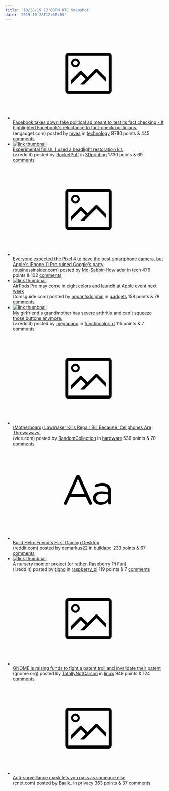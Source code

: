 ```yaml
---
title: '10/28/19 12:00PM UTC Snapshot'
date: '2019-10-28T12:00:03'
---
```

<ul>
<li><a href='https://www.engadget.com/2019/10/27/facebook-takes-down-fake-lindsey-graham-ad/'><svg version='1.1' viewBox='-34 -14 104 64' preserveAspectRatio='xMidYMid meet' xmlns='http://www.w3.org/2000/svg' xmlns:xlink='http://www.w3.org/1999/xlink'>
    <title>link thumbnail</title>
    <path d='M32,4H4A2,2,0,0,0,2,6V30a2,2,0,0,0,2,2H32a2,2,0,0,0,2-2V6A2,2,0,0,0,32,4ZM4,30V6H32V30Z'></path>
    <path d='M8.92,14a3,3,0,1,0-3-3A3,3,0,0,0,8.92,14Zm0-4.6A1.6,1.6,0,1,1,7.33,11,1.6,1.6,0,0,1,8.92,9.41Z'></path>
    <path d='M22.78,15.37l-5.4,5.4-4-4a1,1,0,0,0-1.41,0L5.92,22.9v2.83l6.79-6.79L16,22.18l-3.75,3.75H15l8.45-8.45L30,24V21.18l-5.81-5.81A1,1,0,0,0,22.78,15.37Z'></path>
</svg></a><div><div class='linkTitle'><a href='https://www.engadget.com/2019/10/27/facebook-takes-down-fake-lindsey-graham-ad/'>Facebook takes down fake political ad meant to test its fact checking - It highlighted Facebook's reluctance to fact-check politicians.</a></div>(engadget.com) posted by <a href='https://www.reddit.com/user/mvea'>mvea</a> in <a href='https://www.reddit.com/r/technology'>technology</a> 8780 points & 445 <a href='https://www.reddit.com/r/technology/comments/do1amd/facebook_takes_down_fake_political_ad_meant_to/'>comments</a></div></li>

<li><a href='https://v.redd.it/cat7dusmq6v31'><img src='https://b.thumbs.redditmedia.com/mt0Od2zI2jTiYBYGHf6y3JcsZPDeLHW0AkMF5gwYP8U.jpg' alt='link thumbnail'></a><div><div class='linkTitle'><a href='https://v.redd.it/cat7dusmq6v31'>Experimental finish. I used a headlight restoration kit.</a></div>(v.redd.it) posted by <a href='https://www.reddit.com/user/RocketPuff'>RocketPuff</a> in <a href='https://www.reddit.com/r/3Dprinting'>3Dprinting</a> 1730 points & 69 <a href='https://www.reddit.com/r/3Dprinting/comments/do29p0/experimental_finish_i_used_a_headlight/'>comments</a></div></li>

<li><a href='https://www.businessinsider.com/apple-iphone-11-vs-google-pixel-4-camera-shootout-result-2019-10?r=US&amp;IR=T'><svg version='1.1' viewBox='-34 -14 104 64' preserveAspectRatio='xMidYMid meet' xmlns='http://www.w3.org/2000/svg' xmlns:xlink='http://www.w3.org/1999/xlink'>
    <title>link thumbnail</title>
    <path d='M32,4H4A2,2,0,0,0,2,6V30a2,2,0,0,0,2,2H32a2,2,0,0,0,2-2V6A2,2,0,0,0,32,4ZM4,30V6H32V30Z'></path>
    <path d='M8.92,14a3,3,0,1,0-3-3A3,3,0,0,0,8.92,14Zm0-4.6A1.6,1.6,0,1,1,7.33,11,1.6,1.6,0,0,1,8.92,9.41Z'></path>
    <path d='M22.78,15.37l-5.4,5.4-4-4a1,1,0,0,0-1.41,0L5.92,22.9v2.83l6.79-6.79L16,22.18l-3.75,3.75H15l8.45-8.45L30,24V21.18l-5.81-5.81A1,1,0,0,0,22.78,15.37Z'></path>
</svg></a><div><div class='linkTitle'><a href='https://www.businessinsider.com/apple-iphone-11-vs-google-pixel-4-camera-shootout-result-2019-10?r=US&amp;IR=T'>Everyone expected the Pixel 4 to have the best smartphone camera, but Apple's iPhone 11 Pro ruined Google's party</a></div>(businessinsider.com) posted by <a href='https://www.reddit.com/user/Md-Sabbir-Howlader'>Md-Sabbir-Howlader</a> in <a href='https://www.reddit.com/r/tech'>tech</a> 476 points & 102 <a href='https://www.reddit.com/r/tech/comments/do4mkv/everyone_expected_the_pixel_4_to_have_the_best/'>comments</a></div></li>

<li><a href='https://www.tomsguide.com/news/airpods-pro-may-come-in-eight-colors-and-launch-at-apple-event-next-week'><img src='https://b.thumbs.redditmedia.com/kan7yQEE0aDGSB07bVsmEyDyifMhAvHZ7gQB6iNNtSE.jpg' alt='link thumbnail'></a><div><div class='linkTitle'><a href='https://www.tomsguide.com/news/airpods-pro-may-come-in-eight-colors-and-launch-at-apple-event-next-week'>AirPods Pro may come in eight colors and launch at Apple event next week</a></div>(tomsguide.com) posted by <a href='https://www.reddit.com/user/nopantsdolphin'>nopantsdolphin</a> in <a href='https://www.reddit.com/r/gadgets'>gadgets</a> 158 points & 78 <a href='https://www.reddit.com/r/gadgets/comments/do7cgy/airpods_pro_may_come_in_eight_colors_and_launch/'>comments</a></div></li>

<li><a href='https://v.redd.it/y0343wr8n9v31'><img src='https://b.thumbs.redditmedia.com/JFEk8y6D93eT7jzpnCyxvpHlqBIIQxogzyKd6bdNv4Q.jpg' alt='link thumbnail'></a><div><div class='linkTitle'><a href='https://v.redd.it/y0343wr8n9v31'>My girlfriend's grandmother has severe arthritis and can't squeeze those buttons anymore.</a></div>(v.redd.it) posted by <a href='https://www.reddit.com/user/megapapo'>megapapo</a> in <a href='https://www.reddit.com/r/functionalprint'>functionalprint</a> 115 points & 7 <a href='https://www.reddit.com/r/functionalprint/comments/do7i56/my_girlfriends_grandmother_has_severe_arthritis/'>comments</a></div></li>

<li><a href='https://www.vice.com/en_us/article/43kp8j/lawmaker-kills-repair-bill-because-cellphones-are-throwaways'><svg version='1.1' viewBox='-34 -14 104 64' preserveAspectRatio='xMidYMid meet' xmlns='http://www.w3.org/2000/svg' xmlns:xlink='http://www.w3.org/1999/xlink'>
    <title>link thumbnail</title>
    <path d='M32,4H4A2,2,0,0,0,2,6V30a2,2,0,0,0,2,2H32a2,2,0,0,0,2-2V6A2,2,0,0,0,32,4ZM4,30V6H32V30Z'></path>
    <path d='M8.92,14a3,3,0,1,0-3-3A3,3,0,0,0,8.92,14Zm0-4.6A1.6,1.6,0,1,1,7.33,11,1.6,1.6,0,0,1,8.92,9.41Z'></path>
    <path d='M22.78,15.37l-5.4,5.4-4-4a1,1,0,0,0-1.41,0L5.92,22.9v2.83l6.79-6.79L16,22.18l-3.75,3.75H15l8.45-8.45L30,24V21.18l-5.81-5.81A1,1,0,0,0,22.78,15.37Z'></path>
</svg></a><div><div class='linkTitle'><a href='https://www.vice.com/en_us/article/43kp8j/lawmaker-kills-repair-bill-because-cellphones-are-throwaways'>(Motherboard) Lawmaker Kills Repair Bill Because 'Cellphones Are Throwaways'</a></div>(vice.com) posted by <a href='https://www.reddit.com/user/RandomCollection'>RandomCollection</a> in <a href='https://www.reddit.com/r/hardware'>hardware</a> 536 points & 70 <a href='https://www.reddit.com/r/hardware/comments/do1w8e/motherboard_lawmaker_kills_repair_bill_because/'>comments</a></div></li>

<li><a href='https://www.reddit.com/r/buildapc/comments/do3qk4/build_help_friends_first_gaming_desktop/'><svg version='1.1' viewBox='-34 -12 104 64' preserveAspectRatio='xMidYMid slice' xmlns='http://www.w3.org/2000/svg' xmlns:xlink='http://www.w3.org/1999/xlink'>
    <title>text link thumbnail</title>
    <path d='M12.19,8.84a1.45,1.45,0,0,0-1.4-1h-.12a1.46,1.46,0,0,0-1.42,1L1.14,26.56a1.29,1.29,0,0,0-.14.59,1,1,0,0,0,1,1,1.12,1.12,0,0,0,1.08-.77l2.08-4.65h11l2.08,4.59a1.24,1.24,0,0,0,1.12.83,1.08,1.08,0,0,0,1.08-1.08,1.64,1.64,0,0,0-.14-.57ZM6.08,20.71l4.59-10.22,4.6,10.22Z'>
    </path>
    <path d='M32.24,14.78A6.35,6.35,0,0,0,27.6,13.2a11.36,11.36,0,0,0-4.7,1,1,1,0,0,0-.58.89,1,1,0,0,0,.94.92,1.23,1.23,0,0,0,.39-.08,8.87,8.87,0,0,1,3.72-.81c2.7,0,4.28,1.33,4.28,3.92v.5a15.29,15.29,0,0,0-4.42-.61c-3.64,0-6.14,1.61-6.14,4.64v.05c0,2.95,2.7,4.48,5.37,4.48a6.29,6.29,0,0,0,5.19-2.48V26.9a1,1,0,0,0,1,1,1,1,0,0,0,1-1.06V19A5.71,5.71,0,0,0,32.24,14.78Zm-.56,7.7c0,2.28-2.17,3.89-4.81,3.89-1.94,0-3.61-1.06-3.61-2.86v-.06c0-1.8,1.5-3,4.2-3a15.2,15.2,0,0,1,4.22.61Z'>
    </path>
</svg></a><div><div class='linkTitle'><a href='https://www.reddit.com/r/buildapc/comments/do3qk4/build_help_friends_first_gaming_desktop/'>Build Help: Friend's First Gaming Desktop</a></div>(reddit.com) posted by <a href='https://www.reddit.com/user/demarkus22'>demarkus22</a> in <a href='https://www.reddit.com/r/buildapc'>buildapc</a> 233 points & 67 <a href='https://www.reddit.com/r/buildapc/comments/do3qk4/build_help_friends_first_gaming_desktop/'>comments</a></div></li>

<li><a href='https://i.redd.it/pd6vnii5r6v31.png'><img src='https://b.thumbs.redditmedia.com/4cQmo-2dnbcIB-n8U9UNqwWldJlGvpcp5l0ujiUyywY.jpg' alt='link thumbnail'></a><div><div class='linkTitle'><a href='https://i.redd.it/pd6vnii5r6v31.png'>A nursery monitor project (or rather, Raspberry Pi Fun)</a></div>(i.redd.it) posted by <a href='https://www.reddit.com/user/tigno'>tigno</a> in <a href='https://www.reddit.com/r/raspberry_pi'>raspberry_pi</a> 119 points & 7 <a href='https://www.reddit.com/r/raspberry_pi/comments/do29r3/a_nursery_monitor_project_or_rather_raspberry_pi/'>comments</a></div></li>

<li><a href='https://www.gnome.org/news/2019/10/gnome-files-defense-against-patent-troll/'><svg version='1.1' viewBox='-34 -14 104 64' preserveAspectRatio='xMidYMid meet' xmlns='http://www.w3.org/2000/svg' xmlns:xlink='http://www.w3.org/1999/xlink'>
    <title>link thumbnail</title>
    <path d='M32,4H4A2,2,0,0,0,2,6V30a2,2,0,0,0,2,2H32a2,2,0,0,0,2-2V6A2,2,0,0,0,32,4ZM4,30V6H32V30Z'></path>
    <path d='M8.92,14a3,3,0,1,0-3-3A3,3,0,0,0,8.92,14Zm0-4.6A1.6,1.6,0,1,1,7.33,11,1.6,1.6,0,0,1,8.92,9.41Z'></path>
    <path d='M22.78,15.37l-5.4,5.4-4-4a1,1,0,0,0-1.41,0L5.92,22.9v2.83l6.79-6.79L16,22.18l-3.75,3.75H15l8.45-8.45L30,24V21.18l-5.81-5.81A1,1,0,0,0,22.78,15.37Z'></path>
</svg></a><div><div class='linkTitle'><a href='https://www.gnome.org/news/2019/10/gnome-files-defense-against-patent-troll/'>GNOME is raising funds to fight a patent troll and invalidate their patent</a></div>(gnome.org) posted by <a href='https://www.reddit.com/user/TotallyNotCarson'>TotallyNotCarson</a> in <a href='https://www.reddit.com/r/linux'>linux</a> 949 points & 124 <a href='https://www.reddit.com/r/linux/comments/dntbws/gnome_is_raising_funds_to_fight_a_patent_troll/'>comments</a></div></li>

<li><a href='https://www.cnet.com/news/urme-anti-surveillance-mask-lets-you-pass-as-someone-else'><svg version='1.1' viewBox='-34 -14 104 64' preserveAspectRatio='xMidYMid meet' xmlns='http://www.w3.org/2000/svg' xmlns:xlink='http://www.w3.org/1999/xlink'>
    <title>link thumbnail</title>
    <path d='M32,4H4A2,2,0,0,0,2,6V30a2,2,0,0,0,2,2H32a2,2,0,0,0,2-2V6A2,2,0,0,0,32,4ZM4,30V6H32V30Z'></path>
    <path d='M8.92,14a3,3,0,1,0-3-3A3,3,0,0,0,8.92,14Zm0-4.6A1.6,1.6,0,1,1,7.33,11,1.6,1.6,0,0,1,8.92,9.41Z'></path>
    <path d='M22.78,15.37l-5.4,5.4-4-4a1,1,0,0,0-1.41,0L5.92,22.9v2.83l6.79-6.79L16,22.18l-3.75,3.75H15l8.45-8.45L30,24V21.18l-5.81-5.81A1,1,0,0,0,22.78,15.37Z'></path>
</svg></a><div><div class='linkTitle'><a href='https://www.cnet.com/news/urme-anti-surveillance-mask-lets-you-pass-as-someone-else'>Anti-surveillance mask lets you pass as someone else</a></div>(cnet.com) posted by <a href='https://www.reddit.com/user/Baalk_'>Baalk_</a> in <a href='https://www.reddit.com/r/privacy'>privacy</a> 363 points & 37 <a href='https://www.reddit.com/r/privacy/comments/dnx6fv/antisurveillance_mask_lets_you_pass_as_someone/'>comments</a></div></li>

</ul>
